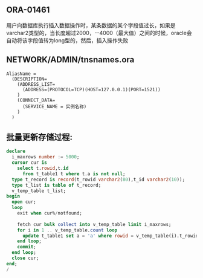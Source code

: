## ORA-01461
用户向数据库执行插入数据操作时，某条数据的某个字段值过长，如果是varchar2类型的，当长度超过2000，--4000（最大值）之间的时候，oracle会自动将该字段值转为long型的，然后，插入操作失败

## NETWORK/ADMIN/tnsnames.ora

```
AliasName = 
  (DESCRIPTION=
    (ADDRESS_LIST=
      (ADDRESS=(PROTOCOL=TCP)(HOST=127.0.0.1)(PORT=1521))
    )
    (CONNECT_DATA=
      (SERVICE_NAME = 实例名称)
    )
  )
```



## 批量更新存储过程:
```sql
declare 
  i_maxrows number := 5000;
  cursor cur is 
    select t.rowid,t.id
      from t_table1 t where t.a is not null;
  type t_record is record(t_rowid varchar2(80),t_id varchar2(10));
  type t_list is table of t_record;
  v_temp_table t_list;
begin
  open cur;
  loop
    exit when cur%/notfound;
    
    fetch cur bulk collect into v_temp_table limit i_maxrows;
    for i in 1 .. v_temp_table.count loop
      update t_table1 set a = 'a' where rowid = v_temp_table(i).t_rowid;
    end loop;
    commit;
  end loop;
  close cur;
end;
/
```

